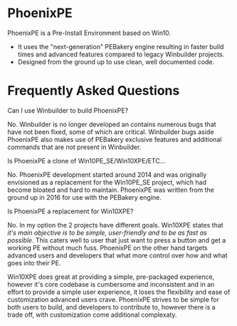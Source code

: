 # PhoenixPE

PhoenixPE is a Pre-Install Environment based on Win10.

* It uses the "next-generation" PEBakery engine resulting in faster build times and advanced features compared to legacy Winbuilder projects.
* Designed from the ground up to use clean, well documented code.

# Frequently Asked Questions

Can I use Winbuilder to build PhoenixPE?

No. Winbuilder is no longer developed an contains numerous bugs that have not been fixed, some of which are critical. Winbuilder bugs aside PhoenixPE also makes use of PEBakery exclusive features and additional commands that are not present in Winbuilder.

Is PhoenixPE a clone of Win10PE_SE/Win10XPE/ETC...

No. PhoenixPE development started around 2014 and was originally envisioned as a replacement for the Win10PE_SE project, which had become bloated and hard to maintain. PhoenixPE was written from the ground up in 2016 for use with the PEBakery engine.

Is PhoenixPE a replacement for Win10XPE?

No. In my option the 2 projects have different goals. Win10XPE states that _it's main objective is to be simple, user-friendly and to be as fast as possible_. This caters well to user that just want to press a button and get a working PE without much fuss.
PhoenixPE on the other hand targets advanced users and developers that what more control over how and what goes into their PE.

 Win10XPE does great at providing a simple, pre-packaged experience, however it's core codebase is cumbersome and inconsistent and in an effort to provide a simple user experience, it loses the flexibility and ease of customization advanced users crave. 
 PhoenixPE strives to be simple for both users to build, and developers to contribute to, however there is a trade off, with customization come additional complexaty. 
